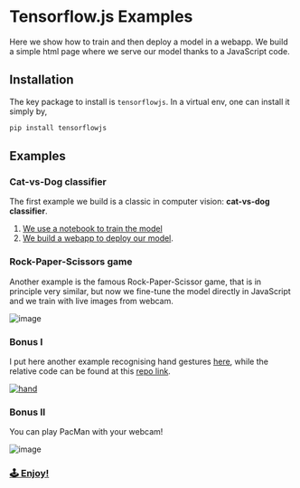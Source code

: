 # Tensorflow.js Examples

Here we show how to train and then deploy a model in a webapp.
We build a simple html page where we serve our model thanks to a JavaScript code.

## Installation
The key package to install is `tensorflowjs`. In a virtual env, one can install it simply by,
```bash
pip install tensorflowjs
```

## Examples

### Cat-vs-Dog classifier
The first example we build is a classic in computer vision: **cat-vs-dog classifier**.
1. [We use a notebook to train the model](https://github.com/oscar-defelice/DeepLearning-lectures/blob/master/TFJS/Example-CatVsDog/TFJS-trainModel.ipynb)
2. [We build a webapp to deploy our model](https://github.com/oscar-defelice/DeepLearning-lectures/blob/master/TFJS/Example-CatVsDog/index.html).

### Rock-Paper-Scissors game
Another example is the famous Rock-Paper-Scissor game, that is in principle very similar, but now we fine-tune the model directly in JavaScript and we train with live images from webcam.

![image](https://user-images.githubusercontent.com/49638680/115159438-60d2da80-a093-11eb-806d-7f0c2374a74f.png)

### Bonus I
I put here another example recognising hand gestures [here](https://github.com/oscar-defelice/handgesture.github.io),
while the relative code can be found at this [repo link](https://oscar-defelice.github.io/handgesture.github.io/).

<a href="https://oscar-defelice.github.io/handgesture.github.io/" rel="handgesture recognition" target="_blank">![hand](https://user-images.githubusercontent.com/49638680/114884954-7b445400-9e06-11eb-89d2-fe0c92962781.png)</a>

### Bonus II

You can play PacMan with your webcam!

![image](https://user-images.githubusercontent.com/49638680/115876770-02b54700-a447-11eb-869b-6a0ce8978585.png)

### [🕹️ Enjoy!](https://storage.googleapis.com/tfjs-examples/webcam-transfer-learning/dist/index.html)
